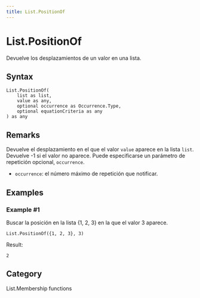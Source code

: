 ```yaml
---
title: List.PositionOf
---
```


# List.PositionOf


Devuelve los desplazamientos de un valor en una lista.


## Syntax

```powerquery
List.PositionOf(
    list as list,
    value as any,
    optional occurrence as Occurrence.Type,
    optional equationCriteria as any
) as any
```


## Remarks

Devuelve el desplazamiento en el que el valor <code>value</code> aparece en la lista <code>list</code>. Devuelve -1 si el valor no aparece.    Puede especificarse un parámetro de repetición opcional, <code>occurrence</code>.<ul>   <li><code>occurrence</code>: el número máximo de repetición que notificar.</li></ul>


## Examples

### Example #1 
Buscar la posición en la lista \{1, 2, 3} en la que el valor 3 aparece.
```powerquery
List.PositionOf({1, 2, 3}, 3)
```

Result: 
```powerquery
2
```




## Category
List.Membership functions
